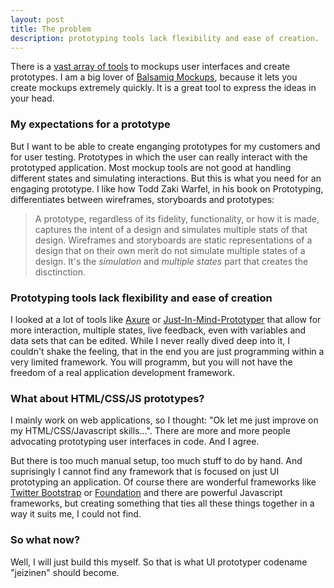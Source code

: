 ```yaml
---
layout: post
title: The problem
description: prototyping tools lack flexibility and ease of creation.
---
```



There is a [vast array of tools](http://c2.com/cgi/wiki?GuiPrototypingTools) to mockups user interfaces and create prototypes. I am a big lover of [Balsamiq Mockups](http://balsamiq.com/), because it lets you create mockups extremely quickly. It is a great tool to express the ideas in your head. 

### My expectations for a prototype

But I want to be able to create enganging prototypes for my customers and for user testing. Prototypes in which the user can really interact with the prototyped application. Most mockup tools are not good at handling different states and simulating interactions. But this is what you need for an engaging prototype. I like how Todd Zaki Warfel, in his book on Prototyping, differentiates between wireframes, storyboards and prototypes:
	
> A prototype, regardless of its fidelity, functionality, or how it is made, captures the intent of a design and simulates multiple stats of that design. Wireframes and storyboards are static representations of a design that on their own merit do not simulate multiple states of a design. It's the _simulation_ and _multiple states_ part that creates the disctinction.

### Prototyping tools lack flexibility and ease of creation


I looked at a lot of tools like [Axure](http://www.axure.com) or [Just-In-Mind-Prototyper](http://www.justinmind.com/) that allow for more interaction, multiple states, live feedback, even with variables and data sets that can be edited. While I never really dived deep into it, I couldn't shake the feeling, that in the end you are just programming within a very limited framework. You will programm, but you will not have the freedom of a real application development framework.

### What about HTML/CSS/JS prototypes?

I mainly work on web applications, so I thought: "Ok let me just improve on my HTML/CSS/Javascript skills...". There are more and more people advocating prototyping user interfaces in code. And I agree.

But there is too much manual setup, too much stuff to do by hand. And suprisingly I cannot find any framework that is focused on just UI prototyping an application. Of course there are wonderful frameworks like [Twitter Bootstrap](http://www.getbootstrap.com) or [Foundation](http://foundation.zurb.com/) and there are powerful Javascript frameworks, but creating something that ties all these things together in a way it suits me, I could not find.

### So what now?

Well, I will just build this myself. So that is what UI prototyper codename "jeizinen" should become.